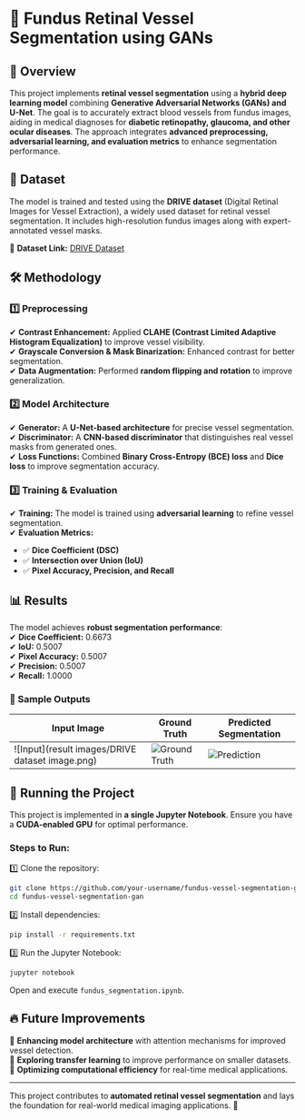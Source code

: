 # 🏥 Fundus Retinal Vessel Segmentation using GANs

## 📌 Overview  
This project implements **retinal vessel segmentation** using a **hybrid deep learning model** combining **Generative Adversarial Networks (GANs) and U-Net**. The goal is to accurately extract blood vessels from fundus images, aiding in medical diagnoses for **diabetic retinopathy, glaucoma, and other ocular diseases**. The approach integrates **advanced preprocessing, adversarial learning, and evaluation metrics** to enhance segmentation performance.

## 📂 Dataset  
The model is trained and tested using the **DRIVE dataset** (Digital Retinal Images for Vessel Extraction), a widely used dataset for retinal vessel segmentation. It includes high-resolution fundus images along with expert-annotated vessel masks.

📌 **Dataset Link:** [DRIVE Dataset](https://drive.grand-challenge.org/)  

## 🛠️ Methodology  
### 1️⃣ Preprocessing  
✔ **Contrast Enhancement:** Applied **CLAHE (Contrast Limited Adaptive Histogram Equalization)** to improve vessel visibility.  
✔ **Grayscale Conversion & Mask Binarization:** Enhanced contrast for better segmentation.  
✔ **Data Augmentation:** Performed **random flipping and rotation** to improve generalization.  

### 2️⃣ Model Architecture  
✔ **Generator:** A **U-Net-based architecture** for precise vessel segmentation.  
✔ **Discriminator:** A **CNN-based discriminator** that distinguishes real vessel masks from generated ones.  
✔ **Loss Functions:** Combined **Binary Cross-Entropy (BCE) loss** and **Dice loss** to improve segmentation accuracy.  

### 3️⃣ Training & Evaluation  
✔ **Training:** The model is trained using **adversarial learning** to refine vessel segmentation.  
✔ **Evaluation Metrics:**  
   - ✅ **Dice Coefficient (DSC)**  
   - ✅ **Intersection over Union (IoU)**  
   - ✅ **Pixel Accuracy, Precision, and Recall**  

## 📊 Results  
The model achieves **robust segmentation performance**:  
✔ **Dice Coefficient:** 0.6673  
✔ **IoU:** 0.5007  
✔ **Pixel Accuracy:** 0.5007  
✔ **Precision:** 0.5007  
✔ **Recall:** 1.0000  

### 📸 Sample Outputs  
| Input Image | Ground Truth | Predicted Segmentation |
|------------|--------------|------------------------|
| ![Input](result images/DRIVE dataset image.png) | ![Ground Truth](outputs/ground_truth.png) | ![Prediction](outputs/predicted_sample.png) |

## 🚀 Running the Project  
This project is implemented in **a single Jupyter Notebook**. Ensure you have a **CUDA-enabled GPU** for optimal performance.  

### Steps to Run:  
1️⃣ Clone the repository:
```bash
git clone https://github.com/your-username/fundus-vessel-segmentation-gan.git
cd fundus-vessel-segmentation-gan
```

2️⃣ Install dependencies:
```bash
pip install -r requirements.txt
```

3️⃣ Run the Jupyter Notebook:
```bash
jupyter notebook
```
Open and execute `fundus_segmentation.ipynb`.

## 🔥 Future Improvements  
🚀 **Enhancing model architecture** with attention mechanisms for improved vessel detection.  
🚀 **Exploring transfer learning** to improve performance on smaller datasets.  
🚀 **Optimizing computational efficiency** for real-time medical applications.  

---
This project contributes to **automated retinal vessel segmentation** and lays the foundation for real-world medical imaging applications. 🎯
